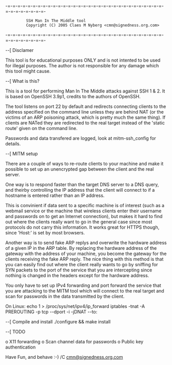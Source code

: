 -=-=-=-=-=-=-=-=-=-=-=-=-=-=-=-=-=-=-=-=-=-=-=-=-=-=-=-=-=-=-=-=-=-=-=-=-=-=-=-
            
             SSH Man In The Middle tool
             Copyright (C) 2005 Claes M Nyberg <cmn@signedness.org.com>

-=-=-=-=-=-=-=-=-=-=-=-=-=-=-=-=-=-=-=-=-=-=-=-=-=-=-=-=-=-=-=-=-=-=-=-=-=-=-=-


--[ Disclamer

  This tool is for educational purposes ONLY and is not intented to be used
  for illegal purposes. The author is not responsible for any damage which
  this tool might cause.


--[ What is this?

  This is a tool for performing Man In The Middle attacks against SSH 1 & 2.
  It is based on OpenSSH 3.9p1, credits to the authors of OpenSSH.

  The tool listens on port 22 by default and redirects connecting clients to 
  the address specified on the command line unless they are behind NAT 
  (or the victims of an ARP poisoning attack, which is pretty much the same thing).
  If clients are NATed they are redirected to the real target instead of
  the 'static route' given on the command line.
  
  Passwords and data transfered are logged, look at mitm-ssh_config
  for details.


--[ MITM setup
  
  There are a couple of ways to re-route clients to your machine and make it 
  possible to set up an unencrypted gap between the client and the real server. 
  
  One way is to respond faster than the target DNS server to a DNS query, 
  and theirby controlling the IP address that the client will connect to 
  if a hostname is entered rather than an IP address. 
  
  This is convinient if data sent to a specific machine is of interest (such 
  as a webmail service or the machine that wireless clients enter their 
  username and passwords on to get an Internet connection), but makes it hard 
  to find out where the clients really want to go in the general case since most 
  protocols do not carry this information. It works great for HTTPS though, 
  since 'Host:' is set by most browsers.

  Another way is to send fake ARP replys and overwrite the hardware address
  of a given IP in the ARP table. By replacing the hardware address of the
  gateway with the address of your machine, you become the gateway for the
  clients receiving the fake ARP reply. 
  The nice thing with this method is that you can easily find out where
  the client really wants to go by sniffing for SYN packets to the port
  of the service that you are intercepting since nothing is changed in
  the headers except for the hardware address.

  You only have to set up IPv4 forwarding and port forward the service 
  that you are attacking to the MITM tool which will connect to the real 
  target and scan for passwords in the data transmitted by the client.
  
  On Linux:
  echo 1 > /proc/sys/net/ipv4/ip_forward
  iptables -tnat -A PREROUTING -p tcp --dport<port> -i<iface> -jDNAT --to<host>:<port>


--[ Compile and install
  ./configure && make install


--[ TODO

  o X11 forwarding
  o Scan channel data for passwords
  o Public key authentication


Have Fun, and behave :-)
/C <cmn@signedness.org.com>

